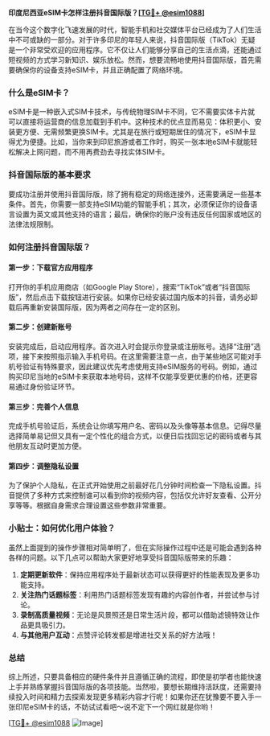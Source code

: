 **印度尼西亚eSIM卡怎样注册抖音国际版？[[TG💪+ @esim1088](https://t.me/s/esim1088)]**

在当今这个数字化飞速发展的时代，智能手机和社交媒体平台已经成为了人们生活中不可或缺的一部分。对于许多印尼的年轻人来说，抖音国际版（TikTok）无疑是一个非常受欢迎的应用程序。它不仅让人们能够分享自己的生活点滴，还能通过短视频的方式学习新知识、娱乐放松。然而，想要流畅地使用抖音国际版，首先需要确保你的设备支持eSIM卡，并且正确配置了网络环境。

### 什么是eSIM卡？

eSIM卡是一种嵌入式SIM卡技术，与传统物理SIM卡不同，它不需要实体卡片就可以直接将运营商的信息加载到手机中。这种技术的优点显而易见：体积更小、安装更方便、无需频繁更换SIM卡。尤其是在旅行或短期居住的情况下，eSIM卡显得尤为便捷。比如，当你来到印尼旅游或者工作时，购买一张本地eSIM卡就能轻松解决上网问题，而不用再费劲去寻找实体SIM卡。

### 抖音国际版的基本要求

要成功注册并使用抖音国际版，除了拥有稳定的网络连接外，还需要满足一些基本条件。首先，你需要一部支持eSIM功能的智能手机；其次，必须保证你的设备语言设置为英文或其他支持的语言；最后，确保你的账户没有违反任何国家或地区的法律法规限制。

### 如何注册抖音国际版？

#### 第一步：下载官方应用程序

打开你的手机应用商店（如Google Play Store），搜索“TikTok”或者“抖音国际版”，然后点击下载按钮进行安装。如果你已经安装过国内版本的抖音，请务必卸载后再重新安装国际版，因为两者之间存在一定的区别。

#### 第二步：创建新账号

安装完成后，启动应用程序。首次进入时会提示你登录或注册账号。选择“注册”选项，接下来按照指示输入手机号码。在这里需要注意一点，由于某些地区可能对手机号验证有特殊要求，因此建议优先考虑使用支持eSIM服务的号码。例如，通过购买印尼当地的eSIM卡来获取本地号码，这样不仅能享受更优惠的价格，还更容易通过身份验证环节。

#### 第三步：完善个人信息

完成手机号验证后，系统会让你填写用户名、密码以及头像等基本信息。记得尽量选择简单易记但又具有一定个性化的组合方式，以便日后找回忘记的密码或者与其他朋友互动时更加方便。

#### 第四步：调整隐私设置

为了保护个人隐私，在正式开始使用之前最好花几分钟时间检查一下隐私设置。抖音提供了多种方式来控制谁可以看到你的视频内容，包括仅允许好友查看、公开分享等等。根据自身需求合理设置这些参数非常重要。

### 小贴士：如何优化用户体验？

虽然上面提到的操作步骤相对简单明了，但在实际操作过程中还是可能会遇到各种各样的问题。以下几点可以帮助大家更好地享受抖音国际版带来的乐趣：

1. **定期更新软件**：保持应用程序处于最新状态可以获得更好的性能表现及更多功能支持。
2. **关注热门话题标签**：利用热门话题标签发现有趣的内容创作者，并尝试参与讨论。
3. **录制高质量视频**：无论是风景照还是日常生活片段，都可以借助滤镜特效让作品更具吸引力。
4. **与其他用户互动**：点赞评论转发都是增进社交关系的好方法哦！

### 总结

综上所述，只要具备相应的硬件条件并且遵循正确的流程，即使是初学者也能快速上手并熟练掌握抖音国际版的各项技能。当然啦，要想长期维持活跃度，还需要持续投入时间和精力去探索发现更多精彩内容才行呢！如果你还在犹豫要不要入手一张印尼eSIM卡的话，不妨试试看吧～说不定下一个网红就是你哟！

[[TG💪+ @esim1088](https://t.me/s/esim1088) ![Image](https://i.postimg.cc/4NQfJmqS/Snipaste-2025-05-13-00-14-12.png)]